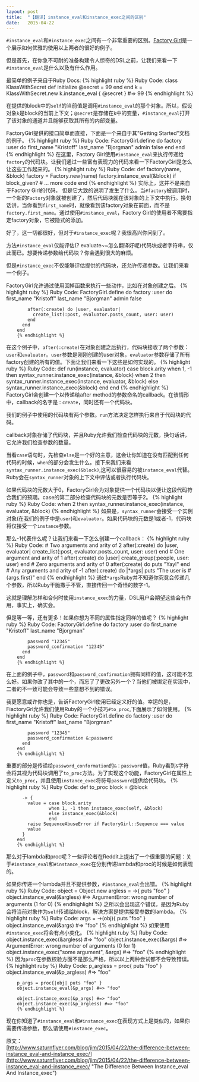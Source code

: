 ```yaml
---
layout: post
title:  "【翻译】instance_eval和instance_exec之间的区别"
date:   2015-04-22
---
```


`#instance_eval`和`#instance_exec`之间有一个非常重要的区别。<a href="https://github.com/thoughtbot/factory_girl">Factory Girl</a>是一个展示如何优雅的使用以上两者的很好的例子。

但是首先，在你急不可耐的准备构建令人惊奇的DSL之前，让我们来看一下`#instance_eval`是什么以及有什么作用。

最简单的例子来自于Ruby Docs:
        {% highlight ruby %}
        Ruby Code:
		class KlassWithSecret
		  def initialize
		    @secret = 99
		  end
		end
		k = KlassWithSecret.new
		k.instance_eval { @secret } #=> 99
		{% endhighlight %}

在提供的block中的`self`的当前值是调用`#instance_eval`的那个对象。所以，假设对象`k`是block的当前上下文；`@secret`是存储在`k`中的变量，`#instance_eval`打开了该对象的通道并且能够获取其所有的内部变量。

FactoryGirl提供的接口简单而直接，下面是一个来自于其"Getting Started"文档的例子。
        {% highlight ruby %}
        Ruby Code:
		FactoryGirl.define do
		  factory :user do
		    first_name "Kristoff"
		    last_name  "Bjorgman"
		    admin false
		  end
		end
        {% endhighlight %}
在这里，Factory Girl使用`#instance_eval`来执行传递给`factory`的代码块。让我们通过一些富有表现力的代码来看一下FactoryGirl是怎么让这些工作起来的。
        {% highlight ruby %}
        Ruby Code:
		def factory(name, &block)
		  factory = Factory.new(name)
		  factory.instance_eval(&block) if block_given?
		  # ... more code
		end
        {% endhighlight %}
实际上，这并不是来自于Factory Girl的代码， 但是它大致的说明了发生了什么。当`#factory`被调用时，一个新的`Factory`对象就被创建了，然后代码块就在该对象的上下文中执行。换句话讲，当你看到`first_name`时，就像看到该factory对象在前面，而不是`factory.first_name`。通过使用`#instance_eval`，Factory Girl的使用者不需要指定factory对象，它被隐式的添加。

好了，这一切都很好，但对于`#instance_exec`呢？我很高兴你问到了。

方法`#instance_eval`仅能评估(? evaluate~~怎么翻译好呢)代码块或者字符串，仅此而已。想要传递参数给代码块？你会遇到很大的麻烦。

但是`#instance_exec`不仅能够评估提供的代码块，还允许传递参数。让我们来看一个例子。

FactoryGirl允许通过使用回掉函数来执行一些动作，比如在对象创建之后。
        {% highlight ruby %}
        Ruby Code:
		FactoryGirl.define do
		  factory :user do
		    first_name "Kristoff"
		    last_name "Bjorgman"
		    admin false
		
		    after(:create) do |user, evaluator|
		      create_list(:post, evaluator.posts_count, user: user)
		    end
		  end
		end
		{% endhighlight %}
在这个例子中，`after(:create)`在对象创建之后执行，代码块接收了两个参数：`user`和`evaluator`。`user`参数是刚刚创建的user对象，`evaluator`参数存储了所有factory创建的所有的值。下面让我们来看一下这些是如何实现的。
		{% highlight ruby %}
		Ruby Code:
		def run(instance, evaluator)
		  case block.arity
		  when 1, -1 then syntax_runner.instance_exec(instance, &block)
		  when 2 then syntax_runner.instance_exec(instance, evaluator, &block)
		  else        syntax_runner.instance_exec(&block)
		  end
		end
        {% endhighlight %}
FactoryGirl会创建一个以传递给after method的参数命名的callback。在该情形中，callback的名字是`：create`，同时还有一个代码块。

我们的例子中使用的代码块有两个参数。`run`方法决定怎样执行来自于代码块的代码。

callback对象存储了代码块，并且Ruby允许我们检查代码块的元数，换句话讲，它允许我们检查参数的数量。

当看`case`语句时，先检查`else`是一个好的主意，这会让你知道在没有匹配到任何代码的时候，`when`的部分会发生什么。接下来我们来看`syntax_runner.instance_exec(&block)`,这可以很容易的被`instance_eval`代替。Ruby会在`syntax_runner`对象的上下文中评估或者执行代码块。

如果代码块的元数大于0，FactoryGirl会为对象提供一个代码块以便让这段代码符合我们的预期。case的第二部分检查代码块的元数是否等于2。
    {% highlight ruby %}
    Ruby Code:
    when 2 then syntax_runner.instance_exec(instance, evaluator, &block)
    {% endhighlight %}
如果是，`syntax_runner`会接受一个实例对象(在我们的例子中是`user`)和`evaluator`。如果代码块的元数是1或者-1，代码块将仅接受一个`instance`参数。

那么-1代表什么呢？让我们来看一下怎么创建一个callback：
		{% highlight ruby %}
		Ruby Code:
		# Two arguments and arity of 2
		after(:create) do |user, evaluator|
		  create_list(:post, evaluator.posts_count, user: user)
		end
		# One argument and arity of 1
		after(:create) do |user|
		  create_group(:people, user: user)
		end
		# Zero arguments and arity of 0
		after(:create) do
		  puts "Yay!"
		end
		# Any arguments and arity of -1
		after(:create) do |*args|
		  puts "The user is #{args.first}"
		end
        {% endhighlight %}
通过`*args`Ruby并不知道你究竟会传递几个参数，所以Ruby干脆撒手不管，直接传回一个奇怪的数字-1。

这就是理解怎样和合何时使用`instance_exec`的力量，DSL用户会期望这些会有作用，事实上，确实会。

但是等一等，还有更多！如果你想为不同的属性指定同样的值呢？
        {% highlight ruby %}
        Ruby Code:
		FactoryGirl.define do
		  factory :user do
		    first_name "Kristoff"
		    last_name  "Bjorgman"
		
		    password "12345"
		    password_confirmation "12345"
		  end
		end
		{% endhighlight %}
在上面的例子中，`password`和`password_confirmation`拥有同样的值，这可能不怎么好。如果你改了其中的一个，而忘了了更改另外一个？当他们被绑定在实现中，二者的不一致可能会导致一些意想不到的错误。

我更愿意或许你也是，告诉FactoryGirl使用已经定义好的值。幸运的是，FiactoryGrl允许我们使用Ruby的一个小技巧`#to_proc`,下面展示了如何使用。
        {% highlight ruby %}
        Ruby Code:
		FactoryGirl.define do
		  factory :user do
		    first_name "Kristoff"
		    last_name  "Bjorgman"
		
		    password "12345"
		    password_confirmation &:password
		  end
		end
		{% endhighlight %}
重要的部分是传递给`password_conformation`的`&：password`值，Ruby看到`&`字符会将其视为代码块调用了`to_proc`方法。为了实现这个功能，FactoryGirl在属性上定义`to_proc`，并且使用`instance_exec`将符号`password`提供给代码块。
        {% highlight ruby %}
        Ruby Code:
		def to_proc
		  block = @block
		
		  -> {
		    value = case block.arity
		            when 1, -1 then instance_exec(self, &block)
		            else instance_exec(&block)
		            end
		    raise SequenceAbuseError if FactoryGirl::Sequence === value
		    value
		  }
		end
        {% endhighlight %}
那么对于lambda和proc呢？一些评论者在Reddit上提出了一个很重要的问题：关于`#instance_eval`和`#instance_exec`在分别传递lambda和proc的时候是如何表现的。

如果你传递一个lambda并且不提供参数，`#instance_eval`会出错。
	    {% highlight ruby %}
	    Ruby Code:
		object = Object.new
		argless = ->{ puts "foo" }
		object.instance_eval(&argless) #=> ArgumentError: wrong number of arguments (1 for 0)
        {% endhighlight %}
之所以会出现这个错误，是因为Ruby会将当前对象作为`self`传递给block，解决方案是提供接受参数的lambda。
        {% highlight ruby %}
        Ruby Code:
		args = ->(obj){ puts "foo" }
		object.instance_eval(&args) #=> "foo"
		{% endhighlight %}
如果使用`#instance_exec`将会有点小变化。
        {% highlight ruby %}
        Ruby Code:
		object.instance_exec(&argless) #=> "foo"
		object.instance_exec(&args) #=> ArgumentError: wrong number of arguments (0 for 1)
		object.instance_exec("some argument", &args) #=> "foo"
        {% endhighlight %}
因为`proc`在参数校验方面不是那么严格，所以以上两种尝试都不会导致错误。
        {% highlight ruby %}
        Ruby Code:
		p_argless = proc{ puts "foo" }
		object.instance_eval(&p_argless) #=> "foo"
		
		p_args = proc{|obj| puts "foo" }
		object.instance_eval(&p_args) #=> "foo"
		
		object.instance_exec(&p_args) #=> "foo"
		object.instance_exec(&p_argless) #=> "foo"
        {% endhighlight %}
现在你知道了`#instance_eval`和`#instance_exec`在表现方式上是类似的，如果你需要传递参数，那么请使用`#instance_exec`。

原文：</br>
[http://www.saturnflyer.com/blog/jim/2015/04/22/the-difference-between-instance_eval-and-instance_exec/](http://www.saturnflyer.com/blog/jim/2015/04/22/the-difference-between-instance_eval-and-instance_exec/ "The Difference Between Instance_eval And Instance_exec")

